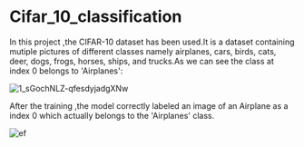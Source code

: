 # Cifar_10_classification

In this project ,the CIFAR-10 dataset has been used.It is a dataset containing mutiple pictures of different classes namely airplanes, cars, birds, cats, deer, dogs, frogs, horses, ships, and trucks.As we can see the class at index 0 belongs to 'Airplanes':

![1_sGochNLZ-qfesdyjadgXNw](https://user-images.githubusercontent.com/58786895/87525381-0b524300-c6a7-11ea-979b-7b0ebcfc951f.png)


After the training ,the model correctly labeled an image of an Airplane as a index 0 which actually belongs to the 'Airplanes' class.


![ef](https://user-images.githubusercontent.com/58786895/87525595-553b2900-c6a7-11ea-8897-e9ae4e0b1e9b.png)

